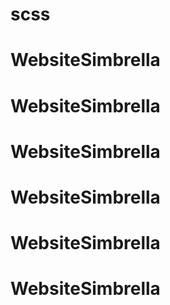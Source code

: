 # scss
# WebsiteSimbrella
# WebsiteSimbrella
# WebsiteSimbrella
# WebsiteSimbrella
# WebsiteSimbrella
# WebsiteSimbrella
